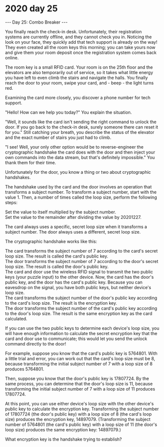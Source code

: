 # 2020 day 25

--- Day 25: Combo Breaker ---

You finally reach the check-in desk. Unfortunately, their registration systems are currently offline, and they cannot check you in. Noticing the look on your face, they quickly add that tech support is already on the way! They even created all the room keys this morning; you can take yours now and give them your room deposit once the registration system comes back online.



The room key is a small RFID card. Your room is on the 25th floor and the elevators are also temporarily out of service, so it takes what little energy you have left to even climb the stairs and navigate the halls. You finally reach the door to your room, swipe your card, and - beep - the light turns red.



Examining the card more closely, you discover a phone number for tech support.



"Hello! How can we help you today?" You explain the situation.



"Well, it sounds like the card isn't sending the right command to unlock the door. If you go back to the check-in desk, surely someone there can reset it for you." Still catching your breath, you describe the status of the elevator and the exact number of stairs you just had to climb.



"I see! Well, your only other option would be to reverse-engineer the cryptographic handshake the card does with the door and then inject your own commands into the data stream, but that's definitely impossible." You thank them for their time.



Unfortunately for the door, you know a thing or two about cryptographic handshakes.



The handshake used by the card and the door involves an operation that transforms a subject number. To transform a subject number, start with the value 1. Then, a number of times called the loop size, perform the following steps:



Set the value to itself multiplied by the subject number.\
Set the value to the remainder after dividing the value by 20201227.



The card always uses a specific, secret loop size when it transforms a subject number. The door always uses a different, secret loop size.



The cryptographic handshake works like this:



The card transforms the subject number of 7 according to the card's secret loop size. The result is called the card's public key.\
The door transforms the subject number of 7 according to the door's secret loop size. The result is called the door's public key.\
The card and door use the wireless RFID signal to transmit the two public keys (your puzzle input) to the other device. Now, the card has the door's public key, and the door has the card's public key. Because you can eavesdrop on the signal, you have both public keys, but neither device's loop size.\
The card transforms the subject number of the door's public key according to the card's loop size. The result is the encryption key.\
The door transforms the subject number of the card's public key according to the door's loop size. The result is the same encryption key as the card calculated.



If you can use the two public keys to determine each device's loop size, you will have enough information to calculate the secret encryption key that the card and door use to communicate; this would let you send the unlock command directly to the door!



For example, suppose you know that the card's public key is 5764801. With a little trial and error, you can work out that the card's loop size must be 8, because transforming the initial subject number of 7 with a loop size of 8 produces 5764801.



Then, suppose you know that the door's public key is 17807724. By the same process, you can determine that the door's loop size is 11, because transforming the initial subject number of 7 with a loop size of 11 produces 17807724.



At this point, you can use either device's loop size with the other device's public key to calculate the encryption key. Transforming the subject number of 17807724 (the door's public key) with a loop size of 8 (the card's loop size) produces the encryption key, 14897079. (Transforming the subject number of 5764801 (the card's public key) with a loop size of 11 (the door's loop size) produces the same encryption key: 14897079.)



What encryption key is the handshake trying to establish?



